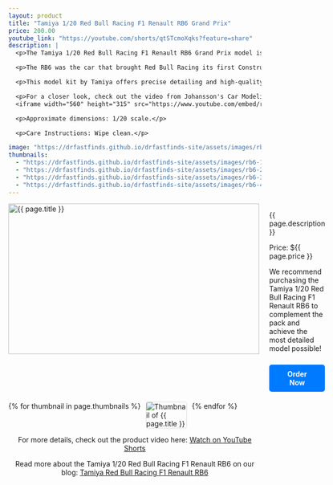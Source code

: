 ```yaml
---
layout: product
title: "Tamiya 1/20 Red Bull Racing F1 Renault RB6 Grand Prix"
price: 200.00
youtube_link: "https://youtube.com/shorts/qtSTcmoXqks?feature=share"
description: |
  <p>The Tamiya 1/20 Red Bull Racing F1 Renault RB6 Grand Prix model is an exceptional kit for enthusiasts and collectors. This detailed model captures the essence of one of the most successful Formula 1 cars in history, known for its innovative design and high performance.</p>

  <p>The RB6 was the car that brought Red Bull Racing its first Constructors' and Drivers' World Championship in 2010, driven by Sebastian Vettel and Mark Webber. With a 2.4L Renault RS27 V8 engine, limited to 18,000 RPM, and an aerodynamic design by Adrian Newey, the RB6 was a dominant force on the track. It secured 9 race victories, 15 pole positions, and 6 fastest laps during the season.</p>

  <p>This model kit by Tamiya offers precise detailing and high-quality materials, allowing you to recreate the iconic look of the Red Bull RB6 with its distinct carbon fiber composite chassis and pushrod suspension. The attention to detail includes the semi-automatic gearbox and Bridgestone tires on 13" OZ wheels.</p>

  <p>For a closer look, check out the video from Johansson's Car Modeling Studio:</p>
  <iframe width="560" height="315" src="https://www.youtube.com/embed/rTrcbZC-6Wg" frameborder="0" allow="accelerometer; autoplay; clipboard-write; encrypted-media; gyroscope; picture-in-picture" allowfullscreen></iframe>

  <p>Approximate dimensions: 1/20 scale.</p>

  <p>Care Instructions: Wipe clean.</p>

image: "https://drfastfinds.github.io/drfastfinds-site/assets/images/rb6.jpg"
thumbnails:
  - "https://drfastfinds.github.io/drfastfinds-site/assets/images/rb6-1.jpg"
  - "https://drfastfinds.github.io/drfastfinds-site/assets/images/rb6-2.jpg"
  - "https://drfastfinds.github.io/drfastfinds-site/assets/images/rb6-3.jpg"
  - "https://drfastfinds.github.io/drfastfinds-site/assets/images/rb6-4.jpg"
---
```


<div class="product-detail">
    <div class="product-image-box">
        <img class="main-image" src="{{ page.image }}" alt="{{ page.title }}">
    </div>
    <div class="product-text">
        <p>{{ page.description }}</p>
        <p>Price: ${{ page.price }}</p>
        <p>We recommend purchasing the Tamiya 1/20 Red Bull Racing F1 Renault RB6 to complement the pack and achieve the most detailed model possible!</p>
        <a href="{{ site.baseurl }}/order" class="buy-now">Order Now</a>
    </div>
</div>

<div class="thumbnail-carousel">
    {% for thumbnail in page.thumbnails %}
    <img class="thumbnail" src="{{ thumbnail }}" alt="Thumbnail of {{ page.title }}">
    {% endfor %}
</div>

<div style="text-align: center;">
    <p>For more details, check out the product video here: 
        <a href="{{ page.youtube_link }}" target="_blank">Watch on YouTube Shorts</a>
    </p>
    <p>Read more about the Tamiya 1/20 Red Bull Racing F1 Renault RB6 on our blog: 
        <a href="https://drfastfinds.github.io/drfastfinds-site/collectibles/model%20kits/tamiya/red%20bull/rb6/2024/09/25/tamiya-red-bull-racing-f1-renault-rb6.html">Tamiya Red Bull Racing F1 Renault RB6</a>
    </p>
</div>

<style>
.product-detail {
    display: flex;
    align-items: flex-start;
    gap: 20px;
    margin-bottom: 20px;
}

.product-image-box {
    flex-shrink: 0;
    width: 500px; 
    height: 300px; 
    overflow: hidden; 
}

.main-image {
    width: 100%; 
    height: 100%; 
    object-fit: contain; 
    display: block;
}

.product-text {
    max-width: 400px;
    flex-grow: 1;
}

.thumbnail-carousel {
    margin-top: 20px;
    display: flex;
    flex-wrap: wrap; 
    gap: 10px;
    justify-content: flex-start;
}

.thumbnail {
    max-width: 80px;
    cursor: pointer;
    border: 1px solid #ddd;
    border-radius: 4px;
}

.youtube-link {
    text-align: center;
    margin-top: 20px;
    font-size: 16px;
}

.buy-now {
    display: inline-block;
    padding: 10px 20px;
    margin-top: 10px;
    background-color: #007bff;
    color: #fff;
    text-decoration: none;
    border-radius: 5px;
    font-weight: bold;
    text-align: center;
}

.buy-now:hover {
    background-color: #0056b3;
}
</style>

<script>
document.addEventListener('DOMContentLoaded', function() {
    const mainImage = document.querySelector('.main-image');
    const thumbnails = document.querySelectorAll('.thumbnail');

    thumbnails.forEach(thumbnail => {
        thumbnail.addEventListener('click', function() {
            mainImage.src = this.src;
        });
    });
});
</script>
